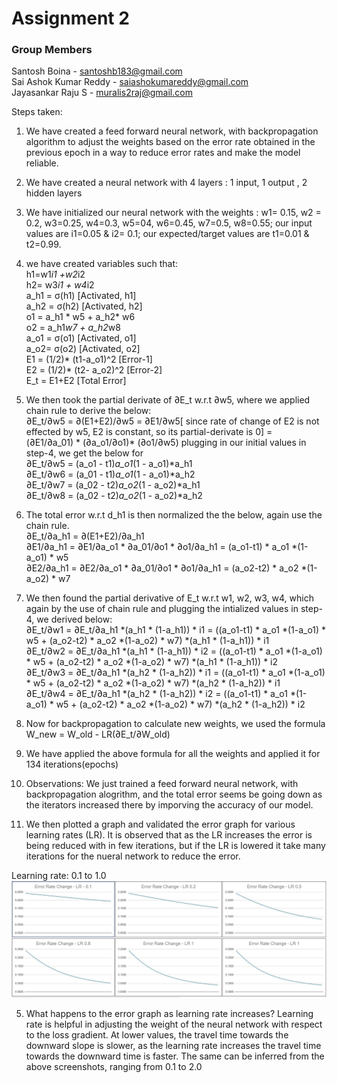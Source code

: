 # Assignment 2
### Group Members
Santosh Boina - santoshb183@gmail.com              
Sai Ashok Kumar Reddy - saiashokumareddy@gmail.com                
Jayasankar Raju S - muralis2raj@gmail.com             


Steps taken:
1. We have created a feed forward neural network, with backpropagation  algorithm to adjust the weights based on the error rate obtained in the previous epoch in a way to reduce error rates and make the model reliable.
2. We have created a neural network with 4 layers : 1 input, 1 output , 2 hidden layers
3. We have initialized our neural network with the weights : w1= 0.15, w2 = 0.2, w3=0.25, w4=0.3, w5=04, w6=0.45, w7=0.5, w8=0.55; our input values are i1=0.05 & i2= 0.1; our expected/target values are t1=0.01 & t2=0.99.
4. we have created variables such that:  
    h1=w1*i1 +w2*i2  
    h2= w3*i1 + w4*i2  
    a_h1 = σ(h1)  [Activated, h1]  
    a_h2 = σ(h2) [Activated, h2]  
    o1 = a_h1 * w5 + a_h2* w6  
    o2 = a_h1*w7 + a_h2*w8  
    a_o1 = σ(o1) [Activated, o1]  
    a_o2= σ(o2)  [Activated, o2]  
    E1 = (1/2)* (t1-a_o1)^2  [Error-1]  
    E2 = (1/2)* (t2- a_o2)^2 [Error-2]  
    E_t = E1+E2  [Total Error]  
5.  We then took the partial derivate of ∂E_t w.r.t ∂w5, where we applied chain rule to derive the below:  
    ∂E_t/∂w5 = ∂(E1+E2)/∂w5 = ∂E1/∂w5[ since rate of change of E2 is not effected by w5, E2 is constant, so its partial-derivate is 0] =  
    (∂E1/∂a_01) * (∂a_o1/∂o1)* (∂o1/∂w5)
    plugging in our initial values in step-4, we get the below for  
    ∂E_t/∂w5 =	(a_o1 - t1)*a_o1*(1 - a_o1)*a_h1  
    ∂E_t/∂w6 =	(a_01 - t1)*a_o1*(1 - a_o1)*a_h2  
    ∂E_t/∂w7 =	(a_02 - t2)*a_o2*(1 - a_o2)*a_h1  
    ∂E_t/∂w8 =	(a_02 - t2)*a_o2*(1 - a_o2)*a_h2  

6. The total error w.r.t d_h1 is then normalized the the below, again use the chain rule.  
    ∂E_t/∂a_h1 =	∂(E1+E2)/∂a_h1  
    ∂E1/∂a_h1 =	∂E1/∂a_o1 * ∂a_01/∂o1 * ∂o1/∂a_h1 = (a_o1-t1) * a_o1 *(1-a_o1) * w5  
    ∂E2/∂a_h1 =	∂E2/∂a_o1 * ∂a_01/∂o1 * ∂o1/∂a_h1 = (a_o2-t2) * a_o2 *(1-a_o2) * w7  
7. We then found the partial derivative of E_t w.r.t w1, w2, w3, w4, which again by the use of chain rule and plugging the intialized values in step-4, we derived below:  
    ∂E_t/∂w1 =	∂E_t/∂a_h1 *(a_h1 * (1-a_h1)) * i1		=		((a_o1-t1) * a_o1 *(1-a_o1) * w5 + (a_o2-t2) * a_o2 *(1-a_o2) * w7) *(a_h1 * (1-a_h1)) * i1  
    ∂E_t/∂w2 =	∂E_t/∂a_h1 *(a_h1 * (1-a_h1)) * i2		=		((a_o1-t1) * a_o1 *(1-a_o1) * w5 + (a_o2-t2) * a_o2 *(1-a_o2) * w7) *(a_h1 * (1-a_h1)) * i2  
    ∂E_t/∂w3 =	∂E_t/∂a_h1 *(a_h2 * (1-a_h2)) * i1		=		((a_o1-t1) * a_o1 *(1-a_o1) * w5 + (a_o2-t2) * a_o2 *(1-a_o2) * w7) *(a_h2 * (1-a_h2)) * i1  
    ∂E_t/∂w4 =	∂E_t/∂a_h1 *(a_h2 * (1-a_h2)) * i2		=		((a_o1-t1) * a_o1 *(1-a_o1) * w5 + (a_o2-t2) * a_o2 *(1-a_o2) * w7) *(a_h2 * (1-a_h2)) * i2  
 8. Now for backpropagation to calculate new weights, we used the formula
    W_new = W_old - LR(∂E_t/∂W_old) 
 9. We have applied the above formula for all the weights and applied it for 134 iterations(epochs)
 10. Observations: We just trained a feed forward neural network, with backpropagation alogrithm, and the total error seems be going down as the iterators increased there by imporving the accuracy of our model.
 11. We then plotted a graph and validated the error graph for various learning rates (LR). It is observed that as the LR increases the error is being reduced with in few iterations, but if the LR is lowered it take many iterations for the nueral network to reduce the error.


Learning rate: 0.1 to 1.0
![image](learning_rate.JPG)


5. What happens to the error graph as learning rate increases?
    Learning rate is helpful in adjusting the weight of the neural network with respect to the loss gradient. At lower values, the travel time towards the downward slope is slower, as the learning rate increases the travel time towards the downward time is faster. The same can be inferred from the above screenshots, ranging from 0.1 to 2.0

